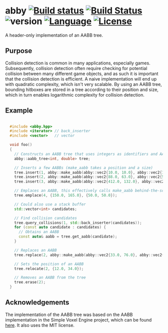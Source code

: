 # abby [![Build status](https://ci.appveyor.com/api/projects/status/p0ej0hg4cmemaeau?svg=true)](https://ci.appveyor.com/project/AlbinJohansson/abby) [![Build Status](https://travis-ci.org/albin-johansson/abby.svg?branch=dev)](https://travis-ci.org/albin-johansson/abby) ![version](https://img.shields.io/badge/version-0.1.0-blue.svg) [![Language](https://img.shields.io/badge/C%2B%2B-17-blue.svg)](https://en.wikipedia.org/wiki/C%2B%2B#Standardization) [![License](https://img.shields.io/badge/license-MIT-blue.svg)](https://opensource.org/licenses/MIT)

A header-only implementation of an AABB tree.

## Purpose

Collision detection is common in many applications, especially games. Subsequently, collision detection often require checking for potential collision between many different game objects, and as such it is important that the collision detection is efficient. A naive implementation will end up with quadratic complexity, which isn't very scalable. By using an AABB tree, bounding hitboxes are stored in a tree according to their position and size, which in turn enables logarithmic complexity for collision detection.

## Example

```C++

  #include <abby.hpp>
  #include <iterator> // back_inserter
  #include <vector>   // vector

  void foo()
  {
    // Constructs an AABB tree that uses integers as identifiers and AABBs with double precision
    abby::aabb_tree<int, double> tree;

    // Inserts a few AABBs (make_aabb takes a position and a size)
    tree.insert(1, abby::make_aabb(abby::vec2{10.0, 10.0}, abby::vec2{120.0, 80.0}));
    tree.insert(2, abby::make_aabb(abby::vec2{88.0, 63.0}, abby::vec2{50.0, 43.0}));
    tree.insert(3, abby::make_aabb(abby::vec2{412.0, 132.0}, abby::vec2{66.0, 91.0}));

    // Emplaces an AABB, this effectively calls make_aabb behind-the-scenes
    tree.emplace(4, {150.0, 165.0}, {50.0, 50.0});

    // Could also use a stack buffer
    std::vector<int> candidates;  

    // Find collision candidates
    tree.query_collisions(1, std::back_inserter(candidates));  
    for (const auto candidate : candidates) {
      // Obtains an AABB
      const auto& aabb = tree.get_aabb(candidate);
    }

    // Replaces an AABB
    tree.replace(2, abby::make_aabb(abby::vec2{33.0, 76.0}, abby::vec2{123.0, 155.0}));

    // Sets the position of an AABB
    tree.relocate(2, {12.0, 34.0});

    // Removes an AABB from the tree
    tree.erase(2);
  }
```

## Acknowledgements

The implementation of the AABB tree was based on the AABB implementation in the Simple Voxel Engine project, which can be found [here](https://github.com/JamesRandall/SimpleVoxelEngine). It also uses the MIT license.
